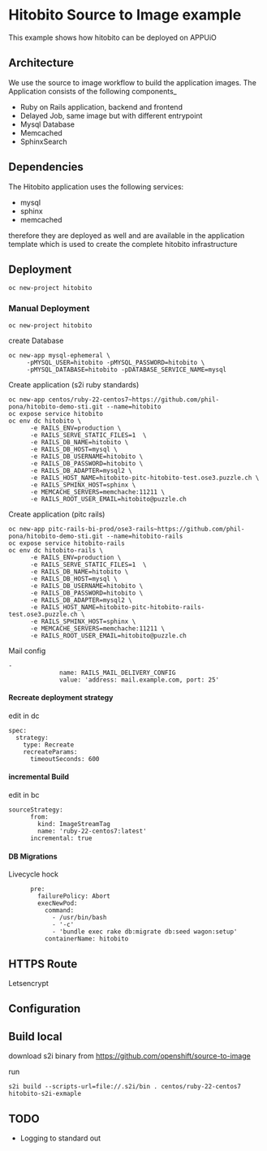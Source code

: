 # Hitobito Source to Image example

This example shows how hitobito can be deployed on APPUiO

## Architecture

We use the source to image workflow to build the application images. The Application consists of the following components_

* Ruby on Rails application, backend and frontend
* Delayed Job, same image but with different entrypoint
* Mysql Database
* Memcached
* SphinxSearch

## Dependencies

The Hitobito application uses the following services:

* mysql
* sphinx
* memcached 

therefore they are deployed as well and are available in the application template which is used to create the complete hitobito infrastructure

## Deployment

```
oc new-project hitobito
```

### Manual Deployment

```
oc new-project hitobito
```

create Database
```
oc new-app mysql-ephemeral \
     -pMYSQL_USER=hitobito -pMYSQL_PASSWORD=hitobito \
     -pMYSQL_DATABASE=hitobito -pDATABASE_SERVICE_NAME=mysql
```

Create application (s2i ruby standards)
```
oc new-app centos/ruby-22-centos7~https://github.com/phil-pona/hitobito-demo-sti.git --name=hitobito
oc expose service hitobito 
oc env dc hitobito \
      -e RAILS_ENV=production \
      -e RAILS_SERVE_STATIC_FILES=1  \
      -e RAILS_DB_NAME=hitobito \
      -e RAILS_DB_HOST=mysql \
      -e RAILS_DB_USERNAME=hitobito \
      -e RAILS_DB_PASSWORD=hitobito \
      -e RAILS_DB_ADAPTER=mysql2 \
      -e RAILS_HOST_NAME=hitobito-pitc-hitobito-test.ose3.puzzle.ch \
      -e RAILS_SPHINX_HOST=sphinx \
      -e MEMCACHE_SERVERS=memchache:11211 \
      -e RAILS_ROOT_USER_EMAIL=hitobito@puzzle.ch 
```

Create application (pitc rails)
```
oc new-app pitc-rails-bi-prod/ose3-rails~https://github.com/phil-pona/hitobito-demo-sti.git --name=hitobito-rails
oc expose service hitobito-rails 
oc env dc hitobito-rails \
      -e RAILS_ENV=production \
      -e RAILS_SERVE_STATIC_FILES=1  \
      -e RAILS_DB_NAME=hitobito \
      -e RAILS_DB_HOST=mysql \
      -e RAILS_DB_USERNAME=hitobito \
      -e RAILS_DB_PASSWORD=hitobito \
      -e RAILS_DB_ADAPTER=mysql2 \
      -e RAILS_HOST_NAME=hitobito-pitc-hitobito-rails-test.ose3.puzzle.ch \
      -e RAILS_SPHINX_HOST=sphinx \
      -e MEMCACHE_SERVERS=memchache:11211 \
      -e RAILS_ROOT_USER_EMAIL=hitobito@puzzle.ch 
```

Mail config

```
-
              name: RAILS_MAIL_DELIVERY_CONFIG
              value: 'address: mail.example.com, port: 25'
```


#### Recreate deployment strategy

edit in dc

```
spec:
  strategy:
    type: Recreate
    recreateParams:
      timeoutSeconds: 600
```

#### incremental Build

edit in bc

```
sourceStrategy:
      from:
        kind: ImageStreamTag
        name: 'ruby-22-centos7:latest'
      incremental: true
```

#### DB Migrations

Livecycle hock
```
      pre:
        failurePolicy: Abort
        execNewPod:
          command:
            - /usr/bin/bash
            - '-c'
            - 'bundle exec rake db:migrate db:seed wagon:setup'
          containerName: hitobito
```

## HTTPS Route

Letsencrypt

## Configuration


## Build local

download s2i binary from https://github.com/openshift/source-to-image

run
```
s2i build --scripts-url=file://.s2i/bin . centos/ruby-22-centos7 hitobito-s2i-exmaple
```


## TODO

* Logging to standard out